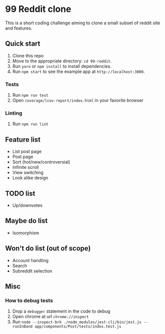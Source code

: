 # 99 Reddit clone

This is a short coding challenge aiming to clone a small subset of reddit site and features.

## Quick start

1. Clone this repo
2. Move to the appropriate directory: `cd 99-reddit`.<br />
3. Run `yarn` or `npm install` to install dependencies.<br />
4. Run `npm start` to see the example app at `http://localhost:3000`.

### Tests

1. Run `npm run test`
2. Open `coverage/lcov-report/index.html` in your favorite browser

### Linting

1. Run `npm run lint`

## Feature list

- List post page
- Post page
- Sort (hot/new/controversial)
- Infinite scroll
- View switching
- Look alike design

## TODO list

- Up/downvotes

## Maybe do list

- Isomorphism

## Won't do list (out of scope)

- Account handling
- Search
- Subreddit selection

## Misc

### How to debug tests

1. Drop a `debugger` statement in the code to debug
2. Open chrome at url `chrome://inspect`
3. Run `node --inspect-brk ./node_modules/jest-cli/bin/jest.js --runInBand app/components/Post/tests/index.test.js`
